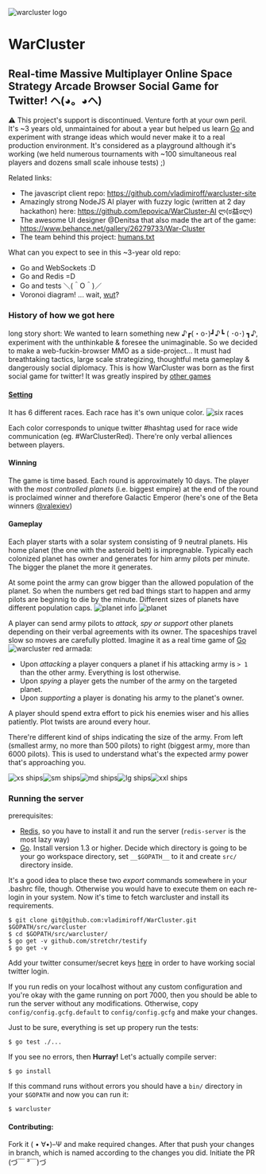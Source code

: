 ![warcluster logo](https://mir-s3-cdn-cf.behance.net/project_modules/disp/28168026279733.563586a13f4ae.gif)

# WarCluster

## Real-time Massive Multiplayer Online Space Strategy Arcade Browser Social Game for Twitter! ヘ(◕。◕ヘ)

:warning: This project's support is discontinued. Venture forth at your own
peril. It's ~3 years old, unmaintained for about a year but helped us learn
[Go](http://golang.org/) and experiment with strange ideas which would never
make it to a real production environment. It's considered as a playground
although it's working (we held numerous tournaments with ~100 simultaneous real
players and dozens small scale inhouse tests) ;)

Related links:

 - The javascript client repo: https://github.com/vladimiroff/warcluster-site
 - Amazingly strong NodeJS AI player with fuzzy logic (written at 2 day
   hackathon) here: https://github.com/lepovica/WarCluster-AI  ლ(ಠ益ಠლ)
 - The awesome UI designer @Denitsa that also made the art of the game:
   https://www.behance.net/gallery/26279733/War-Cluster
 - The team behind this project:
   [humans.txt](https://github.com/vladimiroff/warcluster-site/blob/develop/public/humans.txt)

What can you expect to see in this ~3-year old repo:

- Go and WebSockets :D
- Go and Redis =D
- Go and tests ＼(＾O＾)／
- Voronoi diagram! ... wait,
  [wut](https://en.wikipedia.org/wiki/Voronoi_diagram)?

### History of how we got here

long story short: We wanted to learn something new ♪┏(・o･)┛♪┗ ( ･o･) ┓♪,
experiment with the unthinkable & foresee the unimaginable. So we decided to
make a web-fuckin-browser MMO as a side-project... It must had breathtaking
tactics, large scale strategizing, thoughtful meta gameplay & dangerously
social diplomacy. This is how WarCluster was born as the first social game for
twitter! It was greatly inspired by [other
games](https://hackpad.com/WarCluster-inspiration-1BvEVX758Ti)

#### [Setting](https://mir-s3-cdn-cf.behance.net/project_modules/1400/b2e9fc26279733.563593bb12d20.png)

It has 6 different races. Each race has it's own unique color. ![six
races](https://mir-s3-cdn-cf.behance.net/project_modules/max_1200/0cbb1626279733.56353fde29024.png)

Each color corresponds to unique twitter #hashtag used for race wide
communication (eg. #WarClusterRed). There're only verbal alliences between
players.

#### Winning

The game is time based. Each round is approximately 10 days. The player with
the *most controlled planets* (i.e. biggest empire) at the end of the round is
proclaimed winner and therefore Galactic Emperor (here's one of the Beta
winners
[@valexiev](https://trello-attachments.s3.amazonaws.com/56e9cf6ad708c73bd6d0d26b/1352x623/0028f23f18dda84e9b5414f6c92e6c07/galactic_emperor.png))

#### Gameplay

Each player starts with a solar system consisting of 9 neutral planets. His
home planet (the one with the asteroid belt) is impregnable. Typically each
colonized planet has owner and generates for him army pilots per minute. The
bigger the planet the more it generates.

At some point the army can grow bigger than the allowed population of the
planet. So when the numbers get red bad things start to happen and army pilots
are beginnig to die by the minute. Different sizes of planets have different
population caps.
![planet info](https://trello-attachments.s3.amazonaws.com/56e9cf6ad708c73bd6d0d26b/789x435/d90a33aec2efcb3e2ceb7d62b3607faa/Screenshot-from-2015-04-19-17-17-41.png)
![planet](https://trello-attachments.s3.amazonaws.com/56e9cf6ad708c73bd6d0d26b/556x418/e0134266d20b2618e5f56c3a09881c82/Screenshot-from-2015-04-19-17-14-04.png)

A player can send army pilots to *attack, spy or support* other planets
depending on their verbal agreements with its owner. The spaceships travel slow
so moves are carefully plotted. Imagine it as a real time game of
[Go](https://en.wikipedia.org/wiki/Go_%28game%29)
![warcluster red armada](https://trello-attachments.s3.amazonaws.com/56e9cf6ad708c73bd6d0d26b/1221x604/91b0f6877364a81aa7368e2c1afbb7d3/WarClusterRed-armada.png):

 - Upon *attacking* a player conquers a planet if his attacking army is `> 1`
   than the other army. Everything is lost otherwise.
 - Upon *spying* a player gets the number of the army on the targeted planet.
 - Upon *supporting* a player is donating his army to the planet's owner.

A player should spend extra effort to pick his enemies wiser and his allies
patiently. Plot twists are around every hour.

There're different kind of ships indicating the size of the army. From left
(smallest army, no more than 500 pilots) to right (biggest army, more than 6000
pilots). This is used to understand what's the expected army power that's
approaching you.

![xs ships](https://trello-attachments.s3.amazonaws.com/56e9cf6ad708c73bd6d0d26b/182x164/81889186e2ec41c6cb423bf737e554e8/Screenshot-from-2015-04-19-18-22-34.png)![sm ships](https://trello-attachments.s3.amazonaws.com/56e9cf6ad708c73bd6d0d26b/212x180/c7c9a5a1fecd8b1adcbcb22cf4f5afa3/Screenshot-from-2015-04-19-18-23-40.png)![md ships](https://trello-attachments.s3.amazonaws.com/56e9cf6ad708c73bd6d0d26b/253x218/1a7fbb8f69c4a3c7b1a709dd92da83fa/Screenshot-from-2015-04-19-18-24-11.png)![lg ships](https://trello-attachments.s3.amazonaws.com/56e9cf6ad708c73bd6d0d26b/181x202/7f6b8001328c942ee54ecfa1741b0ae9/Screenshot-from-2015-04-19-18-24-46.png)![xxl ships](https://trello-attachments.s3.amazonaws.com/56e9cf6ad708c73bd6d0d26b/252x222/d6e47bf777cef2ebed607c53f78c005f/Screenshot-from-2015-04-19-18-34-12.png)

### Running the server

prerequisites:

- [Redis](http://redis.io/), so you have to install it and run the server
  (`redis-server` is the most lazy way)
- [Go](http://golang.org/). Install version 1.3 or higher. Decide which
  directory is going to be your go workspace directory, set `__$GOPATH__` to it
  and create `src/` directory inside.

It's a good idea to place these two _export_ commands somewhere in your .bashrc
file, though. Otherwise you would have to execute them on each re-login in your
system. Now it's time to fetch warcluster and install its requirements.

    $ git clone git@github.com:vladimiroff/WarCluster.git $GOPATH/src/warcluster
    $ cd $GOPATH/src/warcluster/
    $ go get -v github.com/stretchr/testify
    $ go get -v

Add your twitter consumer/secret keys
[here](https://github.com/vladimiroff/WarCluster/blob/develop/config/config.gcfg.default#L12-L13)
in order to have working social twitter login.

If you run redis on your localhost without any custom configuration and you're
okay with the game running on port 7000, then you should be able to run the
server without any modifications. Otherwise, copy `config/config.gcfg.default`
to `config/config.gcfg` and make your changes.

Just to be sure, everything is set up propery run the tests:

    $ go test ./...

If you see no errors, then __Hurray!__ Let's actually compile server:

    $ go install

If this command runs without errors you should have a `bin/` directory in your
`$GOPATH` and now you can run it:

    $ warcluster

#### Contributing:

Fork it ( • ∀•)–Ψ and make required changes. After that push your changes in
branch, which is named according to the changes you did. Initiate the PR (づ￣
³￣)づ
